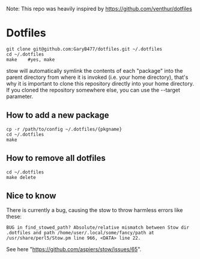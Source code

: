 Note: This repo was heavily inspired by https://github.com/venthur/dotfiles

# Dotfiles

```
git clone git@github.com:GaryB477/dotfiles.git ~/.dotfiles
cd ~/.dotfiles
make    #yes, make
```

stow will automatically symlink the contents of each "package" into the parent directory from where it is invoked (i.e. your home directory), that's why it is important to clone this repository directly into your home directory. If you cloned the repository somewhere else, you can use the --target parameter.

## How to add a new package
```
cp -r /path/to/config ~/.dotfiles/{pkgname}
cd ~/.dotfiles
make
```

## How to remove all dotfiles
```
cd ~/.dotfiles
make delete
```

## Nice to know
There is currently a bug, causing the stow to throw harmless errors like these:
```
BUG in find_stowed_path? Absolute/relative mismatch between Stow dir .dotfiles and path /home/user/.local/some/fancy/path at /usr/share/perl5/Stow.pm line 966, <DATA> line 22.
```
See here "https://github.com/aspiers/stow/issues/65".
